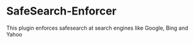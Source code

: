 # SafeSearch-Enforcer
This plugin enforces safesearch at search engines like Google, Bing and Yahoo
